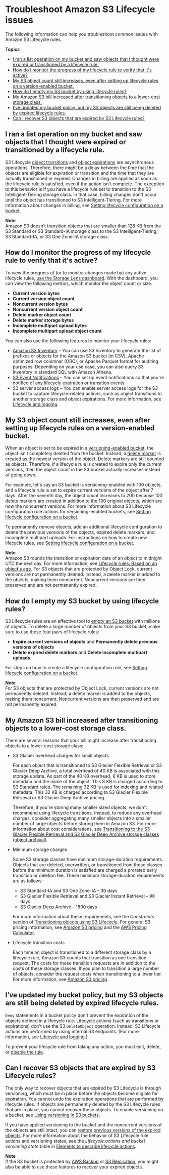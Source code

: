# Troubleshoot Amazon S3 Lifecycle issues<a name="troubleshoot-lifecycle"></a>

The following information can help you troubleshoot common issues with Amazon S3 Lifecycle rules\.

**Topics**
+ [I ran a list operation on my bucket and saw objects that I thought were expired or transitioned by a lifecycle rule\.](#troubleshoot-lifecycle-1)
+ [How do I monitor the progress of my lifecycle rule to verify that it's active?](#troubleshoot-lifecycle-2)
+ [My S3 object count still increases, even after setting up lifecycle rules on a version\-enabled bucket\.](#troubleshoot-lifecycle-3)
+ [How do I empty my S3 bucket by using lifecycle rules?](#troubleshoot-lifecycle-4)
+ [My Amazon S3 bill increased after transitioning objects to a lower\-cost storage class\.](#troubleshoot-lifecycle-5)
+ [I’ve updated my bucket policy, but my S3 objects are still being deleted by expired lifecycle rules\.](#troubleshoot-lifecycle-6)
+ [Can I recover S3 objects that are expired by S3 Lifecycle rules?](#troubleshoot-lifecycle-7)

## I ran a list operation on my bucket and saw objects that I thought were expired or transitioned by a lifecycle rule\.<a name="troubleshoot-lifecycle-1"></a>

S3 Lifecycle [object transitions](https://docs.aws.amazon.com/AmazonS3/latest/userguide/lifecycle-transition-general-considerations.html) and [object expirations](https://docs.aws.amazon.com/AmazonS3/latest/userguide/lifecycle-expire-general-considerations.html) are asynchronous operations\. Therefore, there might be a delay between the time that the objects are eligible for expiration or transition and the time that they are actually transitioned or expired\. Changes in billing are applied as soon as the lifecycle rule is satisfied, even if the action isn't complete\. The exception to this behavior is if you have a lifecycle rule set to transition to the S3 Intelligent\-Tiering storage class\. In that case, billing changes don't occur until the object has transitioned to S3 Intelligent\-Tiering\. For more information about changes in billing, see [Setting lifecycle configuration on a bucket](https://docs.aws.amazon.com/AmazonS3/latest/userguide/how-to-set-lifecycle-configuration-intro.html)\.

**Note**  
Amazon S3 doesn’t transition objects that are smaller than 128 KB from the S3 Standard or S3 Standard\-IA storage class to the S3 Intelligent\-Tiering, S3 Standard\-IA, or S3 One Zone\-IA storage class\.

## How do I monitor the progress of my lifecycle rule to verify that it's active?<a name="troubleshoot-lifecycle-2"></a>

To view the progress of \(or to monitor changes made by\) any active lifecycle rules, [use the Storage Lens dashboard](https://docs.aws.amazon.com/AmazonS3/latest/userguide/storage_lens_basics_metrics_recommendations.html#storage_lens_basics_dashboards)\. With the dashboard, you can view the following metrics, which monitor the object count or size\.
+ **Current version bytes**
+ **Current version object count**
+ **Noncurrent version bytes**
+ **Noncurrent version object count**
+ **Delete marker object count**
+ **Delete marker storage bytes**
+ **Incomplete multipart upload bytes**
+ **Incomplete multipart upload object count**

You can also use the following features to monitor your lifecycle rules:
+ [Amazon S3 Inventory](https://docs.aws.amazon.com/AmazonS3/latest/userguide/configure-inventory.html) – You can use S3 Inventory to generate the list of prefixes or objects for the Amazon S3 bucket \(in CSV\), Apache optimized row columnar \(ORC\), or Apache Parquet format for auditing purposes\. Depending on your use case, you can also query S3 Inventory in standard SQL with Amazon Athena\.
+ [S3 Event Notifications](https://docs.aws.amazon.com/AmazonS3/latest/userguide/lifecycle-configure-notification.html) – You can set up event notifications so that you're notified of any lifecycle expiration or transition events\.
+ S3 server access logs – You can enable server access logs for the S3 bucket to capture lifecycle\-related actions, such as object transitions to another storage class and object expirations\. For more information, see [Lifecycle and logging](https://docs.aws.amazon.com/AmazonS3/latest/userguide/lifecycle-and-other-bucket-config.html#lifecycle-general-considerations-logging)\.

## My S3 object count still increases, even after setting up lifecycle rules on a version\-enabled bucket\.<a name="troubleshoot-lifecycle-3"></a>

When an object is set to be expired in a [versioning\-enabled bucket](https://docs.aws.amazon.com/AmazonS3/latest/userguide/Versioning.html#versioning-states), the object isn’t completely deleted from the bucket\. Instead, a [delete marker](https://docs.aws.amazon.com/AmazonS3/latest/userguide/DeleteMarker.html) is created as the newest version of the object\. Delete markers are still counted as objects\. Therefore, if a lifecycle rule is created to expire only the current versions, then the object count in the S3 bucket actually increases instead of going down\.

For example, let's say an S3 bucket is versioning\-enabled with 100 objects, and a lifecycle rule is set to expire current versions of the object after 7 days\. After the seventh day, the object count increases to 200 because 100 delete markers are created in addition to the 100 original objects, which are now the noncurrent versions\. For more information about S3 Lifecycle configuration rule actions for versioning\-enabled buckets, see [Setting lifecycle configuration on a bucket](https://docs.aws.amazon.com/AmazonS3/latest/userguide/how-to-set-lifecycle-configuration-intro.html)\.

To permanently remove objects, add an additional lifecycle configuration to delete the previous versions of the objects, expired delete markers, and incomplete multipart uploads\. For instructions on how to create new lifecycle rules, see [Setting lifecycle configuration on a bucket](https://docs.aws.amazon.com/AmazonS3/latest/userguide/how-to-set-lifecycle-configuration-intro.html)\.

**Note**  
Amazon S3 rounds the transition or expiration date of an object to midnight UTC the next day\. For more information, see [Lifecycle rules: Based on an object's age](https://docs.aws.amazon.com/AmazonS3/latest/dev/intro-lifecycle-rules.html#intro-lifecycle-rules-number-of-days)\.
For S3 objects that are protected by Object Lock, current versions are not permanently deleted\. Instead, a delete marker is added to the objects, making them noncurrent\. Noncurrent versions are then preserved and are not permanently expired\.

## How do I empty my S3 bucket by using lifecycle rules?<a name="troubleshoot-lifecycle-4"></a>

S3 Lifecycle rules are an effective tool to [empty an S3 bucket](https://docs.aws.amazon.com/AmazonS3/latest/userguide/empty-bucket.html) with millions of objects\. To delete a large number of objects from your S3 bucket, make sure to use these four pairs of lifecycle rules:
+ **Expire current versions of objects** and **Permanently delete previous versions of objects**
+ **Delete expired delete markers** and **Delete incomplete multipart uploads**

For steps on how to create a lifecycle configuration rule, see [Setting lifecycle configuration on a bucket](https://docs.aws.amazon.com/AmazonS3/latest/userguide/how-to-set-lifecycle-configuration-intro.html)\.

**Note**  
For S3 objects that are protected by Object Lock, current versions are not permanently deleted\. Instead, a delete marker is added to the objects, making them noncurrent\. Noncurrent versions are then preserved and are not permanently expired\.

## My Amazon S3 bill increased after transitioning objects to a lower\-cost storage class\.<a name="troubleshoot-lifecycle-5"></a>

There are several reasons that your bill might increase after transitioning objects to a lower\-cost storage class: 
+ S3 Glacier overhead charges for small objects

  For each object that is transitioned to S3 Glacier Flexible Retrieval or S3 Glacier Deep Archive, a total overhead of 40 KB is associated with this storage update\. As part of the 40 KB overhead, 8 KB is used to store metadata and the name of the object\. This 8 KB is charged according to S3 Standard rates\. The remaining 32 KB is used for indexing and related metadata\. This 32 KB is charged according to S3 Glacier Flexible Retrieval or S3 Glacier Deep Archive pricing\.

  Therefore, if you're storing many smaller sized objects, we don't recommend using lifecycle transitions\. Instead, to reduce any overhead charges, consider aggregating many smaller objects into a smaller number of large objects before storing them in Amazon S3\. For more information about cost considerations, see [Transitioning to the S3 Glacier Flexible Retrieval and S3 Glacier Deep Archive storage classes \(object archival\)](https://docs.aws.amazon.com/AmazonS3/latest/userguide/lifecycle-transition-general-considerations.html#before-deciding-to-archive-objects)\.
+ Minimum storage charges

  Some S3 storage classes have minimum storage\-duration requirements\. Objects that are deleted, overwritten, or transitioned from those classes before the minimum duration is satisfied are charged a prorated early transition or deletion fee\. These minimum storage\-duration requirements are as follows: 
  + S3 Standard\-IA and S3 One Zone\-IA – 30 days
  + S3 Glacier Flexible Retrieval and S3 Glacier Instant Retrieval – 90 days
  + S3 Glacier Deep Archive – 1800 days

  For more information about these requirements, see the *Constraints* section of [Transitioning objects using S3 Lifecycle](https://docs.aws.amazon.com/AmazonS3/latest/userguide/lifecycle-transition-general-considerations.html)\. For general S3 pricing information, see [Amazon S3 pricing](https://aws.amazon.com/s3/pricing/) and the [AWS Pricing Calculator](https://calculator.aws/#/addService/S3)\.
+ Lifecycle transition costs

  Each time an object is transitioned to a different storage class by a lifecycle rule, Amazon S3 counts that transition as one transition request\. The costs for these transition requests are in addition to the costs of these storage classes\. If you plan to transition a large number of objects, consider the request costs when transitioning to a lower tier\. For more information, see [Amazon S3 pricing](https://aws.amazon.com/s3/pricing/)\.

## I’ve updated my bucket policy, but my S3 objects are still being deleted by expired lifecycle rules\.<a name="troubleshoot-lifecycle-6"></a>

`Deny` statements in a bucket policy don't prevent the expiration of the objects defined in a lifecycle rule\. Lifecycle actions \(such as transitions or expirations\) don't use the S3 `DeleteObject` operation\. Instead, S3 Lifecycle actions are performed by using internal S3 endpoints\. \(For more information, see [Lifecycle and logging](https://docs.aws.amazon.com/AmazonS3/latest/userguide/lifecycle-and-other-bucket-config.html#lifecycle-general-considerations-logging)\.\) 

To prevent your lifecycle rule from taking any action, you must edit, delete, or [disable the rule](https://docs.aws.amazon.com/AmazonS3/latest/userguide/lifecycle-configuration-examples.html#lifecycle-config-conceptual-ex2)\.

## Can I recover S3 objects that are expired by S3 Lifecycle rules?<a name="troubleshoot-lifecycle-7"></a>

The only way to recover objects that are expired by S3 Lifecycle is through versioning, which must be in place before the objects become eligible for expiration\. You cannot undo the expiration operations that are performed by lifecycle rules\. If objects are permanently deleted by the S3 Lifecycle rules that are in place, you cannot recover these objects\. To enable versioning on a bucket, see [Using versioning in S3 buckets](Versioning.md)\.

If you have applied versioning to the bucket and the noncurrent versions of the objects are still intact, you can [restore previous versions of the expired objects](https://docs.aws.amazon.com/AmazonS3/latest/userguide/RestoringPreviousVersions.html)\. For more information about the behavior of S3 Lifecycle rule actions and versioning states, see the *Lifecycle actions and bucket versioning state* table in [Elements to describe lifecycle actions](https://docs.aws.amazon.com/AmazonS3/latest/userguide/intro-lifecycle-rules.html#non-current-days-calculations)\.

**Note**  
If the S3 bucket is protected by [AWS Backup](https://docs.aws.amazon.com/aws-backup/latest/devguide/s3-backups.html) or [S3 Replication](https://docs.aws.amazon.com/AmazonS3/latest/userguide/replication.html), you might also be able to use these features to recover your expired objects\.